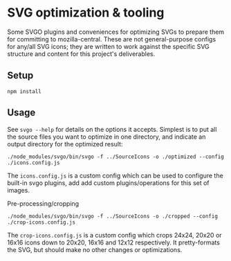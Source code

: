 SVG optimization & tooling
===========================


Some SVGO plugins and conveniences for optimizing SVGs to prepare them for committing to mozilla-central.
These are not general-purpose configs for any/all SVG icons; they are written to work against the specific SVG structure and content for this project's deliverables.

Setup
-----

```
npm install
```


Usage
-----
See `svgo --help` for details on the options it accepts. 
Simplest is to put all the source files you want to optimize in one directory, and indicate an output directory for the optimized result: 

```
./node_modules/svgo/bin/svgo -f ../SourceIcons -o ./optimized --config ./icons.config.js 
```

The `icons.config.js` is a custom config which can be used to configure the built-in svgo plugins, add add custom plugins/operations for this set of images. 


Pre-processing/cropping

```
./node_modules/svgo/bin/svgo -f ../SourceIcons -o ./cropped --config ./crop-icons.config.js 
```

The `crop-icons.config.js` is a custom config which crops 24x24, 20x20 or 16x16 icons down to 20x20, 16x16 and 12x12 respectively. It pretty-formats the SVG, but should make no other changes or optimizations. 
